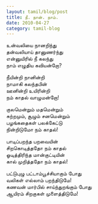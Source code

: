 ```yaml
---
layout: tamil/blog/post
title: நீ. நான். நாம்.
date: 2010-04-27
category: tamil-blog
---
```


உன்வலியை நானறிந்து <br/>
தன்வலியாய் தானுணர்ந்து <br/>
என்னுயிரில் நீ கலந்து <br/>
நாம் எழுதிய கவியன்றோ?

நீயின்றி நானின்றி <br/>
நாமாகி கலந்தபின் <br/>
ஊனின்றி உயிரின்றி <br/>
நம் காதல் வாழுமன்றோ!

குலமென்றும் மதமென்றும் <br/>
சுற்றமும், சூழும் சனமென்றும் <br/>
பழங்கதைகள் பலக்கேட்டு <br/>
நின்றிடுமோ நம் காதல்!

பாடிப்பறந்த பறவையின் <br/>
சிறகொடித்ததோ நம் காதல் <br/>
ஓடித்திரிந்த மான்குட்டியின் <br/>
கால் முறித்ததோ நம் காதல்!

பட்டுபுழு பட்டாம்பூச்சியாகும் போது <br/>
வலிகள் எல்லாம் பறந்திடுமே! <br/>
கணவன் மார்பில் சாய்ந்துறங்கும் போது <br/>
ஆயிரம் சிறகுகள் முளைத்திடுமே!
